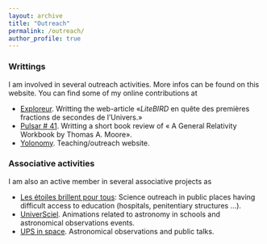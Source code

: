 ```yaml
---
layout: archive
title: "Outreach"
permalink: /outreach/
author_profile: true
---
```


### Writtings

I am involved in several outreach activities. More infos can be found on this website. You can find some of my online contributions at
- [Exploreur](https://exploreur.univ-toulouse.fr/litebird-en-quete-des-premieres-fractions-de-secondes-de-lunivers). Writting the web-article «$LiteBIRD$ en quête des premières fractions de secondes de l’Univers.»
- [Pulsar \# 41](https://www.nfist.pt/pulsar/pulsar41). Writting a short book review of « A General Relativity Workbook by Thomas A. Moore».
- [Yolonomy](https://yolonomy.github.io). Teaching/outreach website.


### Associative activities

I am also an active member in several associative projects as
- [Les étoiles brillent pour tous](http://ebpt.fr/association/): Science outreach in public places having difficult access to education (hospitals, penitentiary structures …).
- [UniverSciel](https://www.google.com/search?client=opera&q=Universciel&sourceid=opera&ie=UTF-8&oe=UTF-8). Animations related to astronomy in schools and astronomical observations events.
- [UPS in space](https://www.upsinspace.com). Astronomical observations and public talks.
